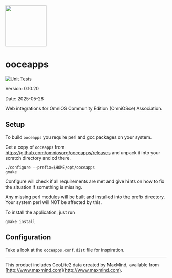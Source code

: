 <img src="https://www.omnios.org/OmniOSce_logo.svg" height="128">

ooceapps
========

[![Unit Tests](https://github.com/omniosorg/ooceapps/workflows/Unit%20Tests/badge.svg?branch=master&event=push)](https://github.com/omniosorg/ooceapps/actions?query=workflow%3A%22Unit+Tests%22)

Version: 0.10.20

Date: 2025-05-28

Web integrations for OmniOS Community Edition (OmniOSce) Association.

Setup
-----

To build `ooceapps` you require perl and gcc packages on your
system.

Get a copy of `ooceapps` from https://github.com/omniosorg/ooceapps/releases
and unpack it into your scratch directory and cd there.

    ./configure --prefix=$HOME/opt/ooceapps
    gmake

Configure will check if all requirements are met and give
hints on how to fix the situation if something is missing.

Any missing perl modules will be built and installed into the prefix
directory. Your system perl will NOT be affected by this.

To install the application, just run

    gmake install

Configuration
-------------

Take a look at the `ooceapps.conf.dist` file for inspiration.

---
This product includes GeoLite2 data created by MaxMind, available from
[http://www.maxmind.com](http://www.maxmind.com).

